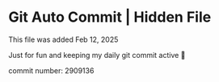 # Git Auto Commit | Hidden File

This file was added Feb 12, 2025

Just for fun and keeping my daily git commit active 🤪

commit number: 2909136

